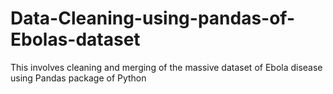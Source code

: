 # Data-Cleaning-using-pandas-of-Ebolas-dataset

This involves cleaning and merging of the massive dataset of Ebola disease using Pandas package of Python
